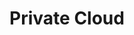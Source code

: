 ---
deprecated: true
title: Private Cloud
slug: private-cloud
excerpt: How to use your Private Cloud
---